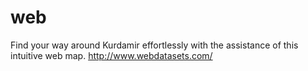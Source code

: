 # web
Find your way around Kurdamir effortlessly with the assistance of this intuitive web map.
http://www.webdatasets.com/
